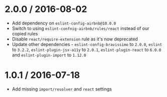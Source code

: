 2.0.0 / 2016-08-02
==================
- Add dependency on `eslint-config-airbnb@10.0.0`
- Switch to using `eslint-confnig-airbnb/rules/react` instead of our copied rules
- Disable `react/require-extension` rule as it's now deprecated
- Update other dependencies - `eslint-config-bravissimo` to `2.0.0`, `eslint` to `3.2.2`, `eslint-plugin-jsx-a11y` to `2.0.1`, `eslint-plugin-react` to `6.0.0` and `eslint-plugin-import` to `1.12.0`

1.0.1 / 2016-07-18
==================
- Add missing `import/resolver` and `react` settings

